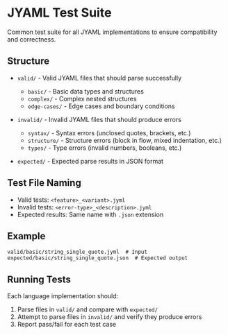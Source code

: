 # JYAML Test Suite

Common test suite for all JYAML implementations to ensure compatibility and correctness.

## Structure

- `valid/` - Valid JYAML files that should parse successfully
  - `basic/` - Basic data types and structures
  - `complex/` - Complex nested structures
  - `edge-cases/` - Edge cases and boundary conditions
  
- `invalid/` - Invalid JYAML files that should produce errors
  - `syntax/` - Syntax errors (unclosed quotes, brackets, etc.)
  - `structure/` - Structure errors (block in flow, mixed indentation, etc.)
  - `types/` - Type errors (invalid numbers, booleans, etc.)
  
- `expected/` - Expected parse results in JSON format

## Test File Naming

- Valid tests: `<feature>_<variant>.jyml`
- Invalid tests: `<error-type>_<description>.jyml`
- Expected results: Same name with `.json` extension

## Example

```
valid/basic/string_single_quote.jyml  # Input
expected/basic/string_single_quote.json  # Expected output
```

## Running Tests

Each language implementation should:

1. Parse files in `valid/` and compare with `expected/`
2. Attempt to parse files in `invalid/` and verify they produce errors
3. Report pass/fail for each test case